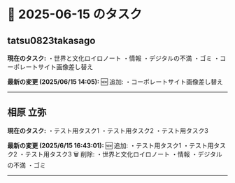 # 📅 2025-06-15 のタスク

## tatsu0823takasago

**現在のタスク:**
・世界と文化ロイロノート
・情報
・デジタルの不満
・ゴミ
・コーポレートサイト画像差し替え

**最新の変更 (2025/06/15 14:05):**
🆕 追加:
・コーポレートサイト画像差し替え

---

## 相原 立弥

**現在のタスク:**
・テスト用タスク1
・テスト用タスク2
・テスト用タスク3

**最新の変更 (2025/6/15 16:43:01):**
🆕 追加:
・テスト用タスク1
・テスト用タスク2
・テスト用タスク3
🗑️ 削除:
・世界と文化ロイロノート
・情報
・デジタルの不満
・ゴミ

---

